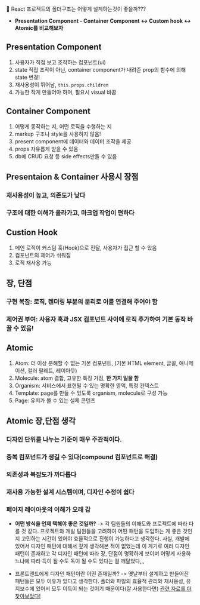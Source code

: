 <aside>
💟 React 프로젝트의 폴더구조는 어떻게 설계하는것이 좋을까???

- **Presentation Component - Container Component ↔ Custom hook ↔ Atomic를 비교해보자**

## Presentation Component 
1.  사용자가 직접 보고 조작하는 컴포넌트(ui)
2.  state 직접 조작이 아닌, container component가 내려준 prop의 함수에 의해 state 변경!
3.  재사용성이 뛰어남, `this.props.children`
4.  가능한 작게 만들어야 하며, 필요시 visual 바꿈

## Container Component
1. 어떻게 동작하는 지, 어떤 로직을 수행하는 지
2. markup 구조나 style을 사용하지 않음!
3. present component에 데이터와 데이터 조작을 제공
4. props 자유롭게 받을 수 있음
5. db에 CRUD 요청 등 side effects만들 수 있음

## Presentaion & Container 사용시 장점
### 재사용성이 높고, 의존도가 낮다
### 구조에 대한 이해가 올라가고, 마크업 작업이 편하다

## Custion Hook
1. 메인 로직이 커스텀 훅(Hook)으로 전달, 사용자가 접근 할 수 있음
2. 컴포넌트의 제어가 쉬워짐
3. 로직 재사용 가능
## 장, 단점
### 구현 복잡: 로직, 렌더링 부분의 분리로 이를 연결해 주어야 함
### 제어권 부여: 사용자 훅과 JSX 컴포넌트 사이에 로직 추가하여 기본 동작 바꿀 수 있음! 


## Atomic
1. Atom: 더 이상 분해할 수 없는 기본 컴포넌트, (기본 HTML element, 글꼴, 애니메이션, 컬러 팔레트, 레이아웃)
2. Molecule: atom 결합, 고유한 특징 가짐, **한 가지 일을 함**
3. Organism: 서비스에서 표현될 수 있는 명확한 영억, 특정 컨텍스트
4. Template: page를 만들 수 있도록 organism, molecule로 구성 가능
5. Page: 유저가 볼 수 있는 실제 콘텐츠 
## Atomic 장,단점 생각
### 디자인 단위를 나누는 기준이 매우 주관적이다.
### 중복 컴포넌트가 생길 수 있다(compound 컴포넌트로 해결)
### 의존성과 복잡도가 까다롭다 
### 재사용 가능한 설계 시스템이며, 디자인 수정이 쉽다
### 페이지 레이아웃의 이해가 오래 감



- **어떤 방식을 언제 택해야 좋은 것일까?**
-> 각 팀원들의 이해도와 프로젝트에 따라 다를 것 같다. 프로젝트와 개발 팀원들을 고려하여 어떤 패턴을 도입하는 게 좋은 것인지 고민하는 시간이 있어야 효율적으로 진행이 가능하다고 생각한다. 
사실, 개발에 있어서 디자인 패턴에 대해서 깊게 생각해본 적이 없었는데 이 계기로 여러 디자인 패턴이 존재하고 각 디자인 패턴에 따라 장, 단점이 명확하게 보이며 어떻게 사용하느냐에 따라 득이 될 수도 독이 될 수도 있다는 걸 깨달았다,,,


- 프론트엔드에게 디자인 패턴이란 어떤 존재일까?
-> 옛날부터 설계하고 만들어진 패턴들은 모두 이유가 있다고 생각한다.
폴더와 파일의 효율적 관리와 재사용성, 유지보수에 있어서 모두 이득이 되는 것이기 때문이다(잘 사용한다면)
[관련 자료를 더 찾아보았다!]("https://velog.io/@teo/%ED%94%84%EB%A1%A0%ED%8A%B8%EC%97%94%EB%93%9C%EC%97%90%EC%84%9C-MV-%EC%95%84%ED%82%A4%ED%85%8D%EC%B3%90%EB%9E%80-%EB%AC%B4%EC%97%87%EC%9D%B8%EA%B0%80%EC%9A%94")

</aside>
